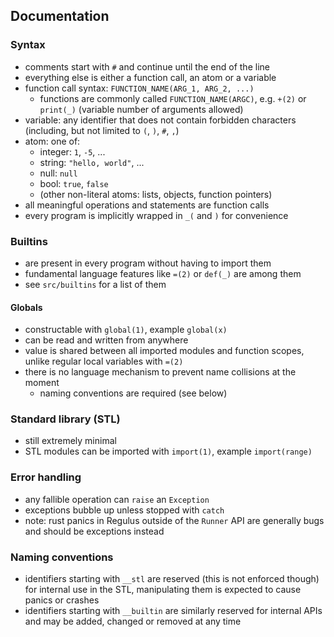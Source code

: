 ## Documentation

### Syntax
* comments start with `#` and continue until the end of the line
* everything else is either a function call, an atom or a variable
* function call syntax: `FUNCTION_NAME(ARG_1, ARG_2, ...)`
  * functions are commonly called `FUNCTION_NAME(ARGC)`, e.g. `+(2)` or `print(_)` (variable number of arguments allowed) 
* variable: any identifier that does not contain forbidden characters (including, but not limited to `(`, `)`, `#`, `,`)
* atom: one of:
  * integer: `1`, `-5`, ...
  * string: `"hello, world"`, ...
  * null: `null`
  * bool: `true`, `false`
  * (other non-literal atoms: lists, objects, function pointers)
* all meaningful operations and statements are function calls
* every program is implicitly wrapped in `_(` and `)` for convenience

### Builtins
* are present in every program without having to import them
* fundamental language features like `=(2)` or `def(_)` are among them
* see `src/builtins` for a list of them

#### Globals
* constructable with `global(1)`, example `global(x)`
* can be read and written from anywhere
* value is shared between all imported modules and function scopes, unlike regular local variables with `=(2)`
* there is no language mechanism to prevent name collisions at the moment
  * naming conventions are required (see below)

### Standard library (STL)
* still extremely minimal
* STL modules can be imported with `import(1)`, example `import(range)`

### Error handling
* any fallible operation can `raise` an `Exception`
* exceptions bubble up unless stopped with `catch`
* note: rust panics in Regulus outside of the `Runner` API are generally bugs and should be exceptions instead

### Naming conventions
* identifiers starting with `__stl` are reserved (this is not enforced though) for internal use in the STL, manipulating them is expected to cause panics or crashes
* identifiers starting with `__builtin` are similarly reserved for internal APIs and may be added, changed or removed at any time
